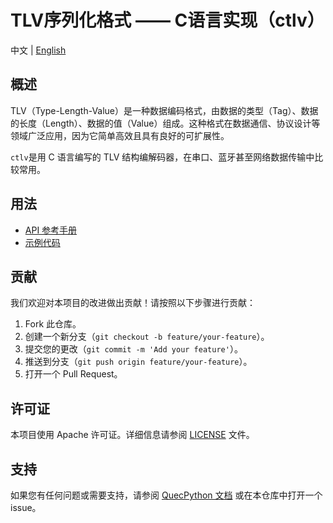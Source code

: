 # TLV序列化格式 —— C语言实现（ctlv）

中文 | [English](README.md)

## 概述

 TLV（Type-Length-Value）是一种数据编码格式，由数据的类型（Tag）、数据的长度（Length）、数据的值（Value）组成。这种格式在数据通信、协议设计等领域广泛应用，因为它简单高效且具有良好的可扩展性。 

`ctlv`是用 C 语言编写的 TLV 结构编解码器，在串口、蓝牙甚至网络数据传输中比较常用。

## 用法

- [API 参考手册](./docs/zh/API参考手册.md)
- [示例代码](./code/demo.py)

## 贡献

我们欢迎对本项目的改进做出贡献！请按照以下步骤进行贡献：

1. Fork 此仓库。
2. 创建一个新分支（`git checkout -b feature/your-feature`）。
3. 提交您的更改（`git commit -m 'Add your feature'`）。
4. 推送到分支（`git push origin feature/your-feature`）。
5. 打开一个 Pull Request。

## 许可证

本项目使用 Apache 许可证。详细信息请参阅 [LICENSE](LICENSE) 文件。

## 支持

如果您有任何问题或需要支持，请参阅 [QuecPython 文档](https://python.quectel.com/doc) 或在本仓库中打开一个 issue。
